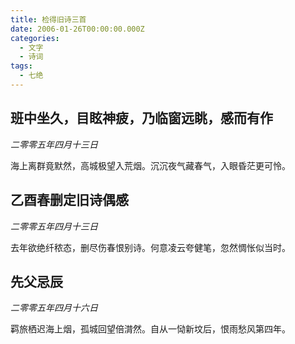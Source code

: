 ```yaml
---
title: 检得旧诗三首
date: 2006-01-26T00:00:00.000Z
categories:
  - 文字
  - 诗词
tags:
  - 七绝
---
```


## 班中坐久，目眩神疲，乃临窗远眺，感而有作
_二零零五年四月十三日_ 

海上离群竟默然，高城极望入荒烟。沉沉夜气藏春气，入眼昏茫更可怜。

## 乙酉春删定旧诗偶感
_二零零五年四月十三日_ 

去年欲绝纤秾态，删尽伤春恨别诗。何意凌云夸健笔，忽然惆怅似当时。

## 先父忌辰
_二零零五年四月十六日_ 

羁旅栖迟海上烟，孤城回望倍潸然。自从一恸新坟后，恨雨愁风第四年。
